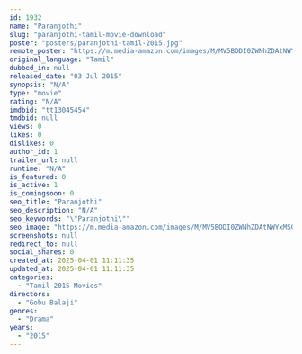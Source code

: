 ```yaml
---
id: 1932
name: "Paranjothi"
slug: "paranjothi-tamil-movie-download"
poster: "posters/paranjothi-tamil-2015.jpg"
remote_poster: "https://m.media-amazon.com/images/M/MV5BODI0ZWNhZDAtNWYxMS00NzFhLWI0NTEtYzVjNjYwZTkyYzA3XkEyXkFqcGdeQXVyMTI2MDAyODcy._V1_SX300.jpg"
original_language: "Tamil"
dubbed_in: null
released_date: "03 Jul 2015"
synopsis: "N/A"
type: "movie"
rating: "N/A"
imdbid: "tt13045454"
tmdbid: null
views: 0
likes: 0
dislikes: 0
author_id: 1
trailer_url: null
runtime: "N/A"
is_featured: 0
is_active: 1
is_comingsoon: 0
seo_title: "Paranjothi"
seo_description: "N/A"
seo_keywords: "\"Paranjothi\""
seo_image: "https://m.media-amazon.com/images/M/MV5BODI0ZWNhZDAtNWYxMS00NzFhLWI0NTEtYzVjNjYwZTkyYzA3XkEyXkFqcGdeQXVyMTI2MDAyODcy._V1_SX300.jpg"
screenshots: null
redirect_to: null
social_shares: 0
created_at: 2025-04-01 11:11:35
updated_at: 2025-04-01 11:11:35
categories:
  - "Tamil 2015 Movies"
directors:
  - "Gobu Balaji"
genres:
  - "Drama"
years:
  - "2015"
---
```

